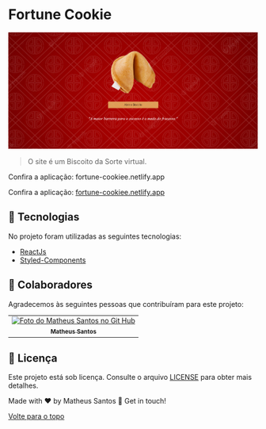 # Fortune Cookie

<img id="top" src="src/assets/screen.png" width="800px" alt="Foto apresentando o projeto">

> O site é um Biscoito da Sorte virtual.

Confira a aplicação: fortune-cookiee.netlify.app

Confira a aplicação: [fortune-cookiee.netlify.app](https://fortune-cookiee.netlify.app/)

## :rocket: Tecnologias ##

No projeto foram utilizadas as seguintes tecnologias:

- [ReactJs](https://pt-br.reactjs.org/)
- [Styled-Components](https://styled-components.com/docs)

## 🤝 Colaboradores

Agradecemos às seguintes pessoas que contribuíram para este projeto:

<table>
  <tr>
    <td align="center">
      <a href="#">
        <img src="https://avatars.githubusercontent.com/u/90225074?s=400&u=3514f5f6eeb1c9f5c14ad9deb479ae8e8ec8bd6f&v=4" width="160px;" alt="Foto do Matheus Santos no Git Hub"/><br>
        <sub>
          <b>Matheus Santos</b>
        </sub>
      </a>
    </td>
  </tr>
</table>

## 📝 Licença

Este projeto está sob licença. Consulte o arquivo [LICENSE](LICENSE.md) para obter mais detalhes.

Made with ♥ by Matheus Santos 👋 Get in touch!

<a href="#top">Volte para o topo</a>
